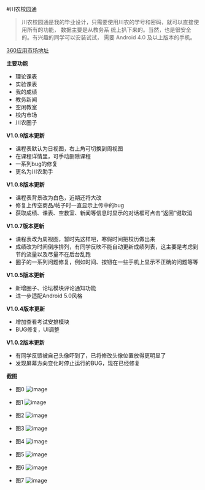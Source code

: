 #川农校园通
> 川农校园通是我的毕业设计，只需要使用川农的学号和密码，就可以直接使用所有的功能，
> 数据主要是从教务系 统上扒下来的。当然，也是很安全的。有兴趣的同学可以安装试试，
> 需要 Android 4.0 及以上版本的手机。

[360应用市场地址][1]


**主要功能**

* 理论课表
* 实验课表
* 我的成绩
* 教务新闻
* 空闲教室
* 校内市场
* 川农圈子

**V1.0.9版本更新**

* 课程表默认为日视图，右上角可切换到周视图
* 在课程详情里，可手动删除课程
* 一系列bug的修复
* 更名为川农助手

**V1.0.8版本更新**

* 课程表背景改为白色，近期还将大改
* 修复上传空商品/帖子时一直显示上传中的bug
* 获取成绩、课表、空教室、新闻等信息时显示的对话框可点击“返回”键取消

**V1.0.7版本更新**

* 课程表改为周视图，暂时先这样吧，寒假时间把校历做出来
* 成绩改为时间倒序排列，有同学反映不能自动更新成绩列表，这主要是考虑到节约流量以及尽量不在后台乱跑
* 圈子的一系列问题修复，例如时间、按钮在一些手机上显示不正确的问题等等

**V1.0.5版本更新**

* 新增圈子、论坛模块评论通知功能
* 进一步适配Android 5.0风格

**V1.0.4版本更新**

* 增加查看考试安排模块
* BUG修复，UI调整

**V1.0.2版本更新**

* 有同学反馈被自己头像吓到了，已将修改头像位置放得更明显了
* 发现屏幕方向变化时停止运行的BUG，现在已经修复

**截图**

* 图0
 ![image](https://github.com/WinsonTse/SicauHelper/raw/master/Screenshots/img0.png)
* 图1
 ![image](https://github.com/WinsonTse/SicauHelper/raw/master/Screenshots/img1.png)
* 图2
 ![image](https://github.com/WinsonTse/SicauHelper/raw/master/Screenshots/img2.png)
* 图3
 ![image](https://github.com/WinsonTse/SicauHelper/raw/master/Screenshots/img3.png)
* 图4
 ![image](https://github.com/WinsonTse/SicauHelper/raw/master/Screenshots/img4.png)
* 图5
 ![image](https://github.com/WinsonTse/SicauHelper/raw/master/Screenshots/img5.png)
* 图6
 ![image](https://github.com/WinsonTse/SicauHelper/raw/master/Screenshots/img6.png)
* 图7
 ![image](https://github.com/WinsonTse/SicauHelper/raw/master/Screenshots/img7.png)
 
  [1]: http://zhushou.360.cn/detail/index/soft_id/2395455?recrefer=SE_D_%E5%B7%9D%E5%86%9C
  
